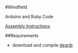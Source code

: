 #Windfield

Arduino and Ruby Code

[Assembly Instructions](https://docs.google.com/document/d/1ohnpCJSlR_QD47BrCeZ0PKtYXmi4sl8A68WsWXDrTDA/edit)

##Requirements

 * download and compile [degrib](http://www.nws.noaa.gov/mdl/degrib/howto.php)
